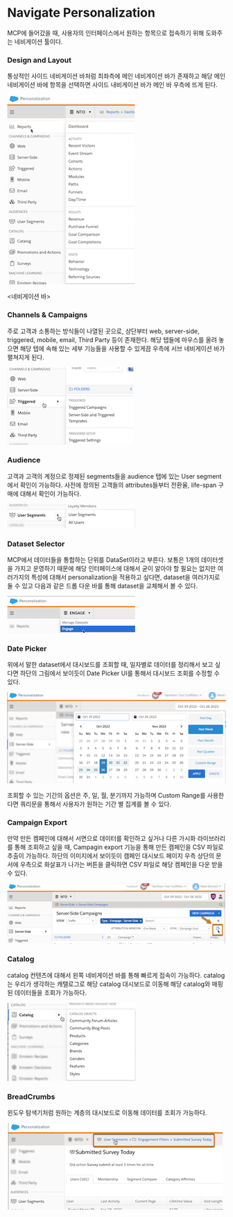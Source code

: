 # Navigate Personalization
MCP에 들어갔을 때, 사용자의 인터페이스에서 원하는 항목으로 접속하기 위해 도와주는 네비게이션 툴이다.

### Design and Layout
통상적인 사이드 네비게이션 바처럼 최좌측에 메인 네비게이션 바가 존재하고
해당 메인 네비게이션 바에 항목을 선택하면 사이드 내비게이션 바가 메인 바 우측에 뜨게 된다.

![Alt text](image-1.png)

<네비게이션 바>


### Channels & Campaigns
주로 고객과 소통하는 방식들이 나열된 곳으로, 상단부터 web, server-side, triggered, mobile, email, Third Party 등이 존재한다. 해당 텝들에 마우스를 올려 놓으면 해당 텝에 속해 있는 세부 기능들을 사용할 수 있게끔 우측에 서브 네비게이션 바가 펼쳐지게 된다.

![Alt text](image-2.png)

### Audience

고객과 고객의 계정으로 정제된 segments들을 audience 탭에 있는 User segment에서 확인이 가능하다. 사전에 정의된 고객들의 attributes들부터 전환율, life-span 구매에 대해서 확인이 가능하다.

![Alt text](image-3.png)

### Dataset Selector

MCP에서 데이터들을 통합하는 단위를 DataSet이라고 부른다. 보통은 1개의 데이터셋을 가지고 운영하기 때문에 해당 인터페이스에 대해서 굳이 알아야 할 필요는 없지만 여러가지의 특성에 대해서 personalization을 적용하고 싶다면, dataset을 여러가지로 둘 수 있고 다음과 같은 드롭 다운 바를 통해 dataset을 교체해서 볼 수 있다.

![Alt text](image-4.png)


### Date Picker

위에서 말한 dataset에서 대시보드를 조회할 때, 일자별로 데이터를 정리해서 보고 싶다면 하단의 그림에서 보이듯이 Date Picker UI를 통해서 대시보드 조회를 수정할 수 있다.

![Alt text](image-5.png)

조회할 수 있는 기간의 옵션은 주, 일, 월, 분기까지 가능하며 Custom Range를 사용한다면 쿼리문을 통해서 사용자가 원하는 기간 별 집계를 볼 수 있다.

### Campaign Export

만약 만든 켐페인에 대해서 서면으로 데이터를 확인하고 싶거나 다른 가시화 라이브러리를 통해 조회하고 싶을 때, Campagin export 기능을 통해 만든 캠페인을 CSV 파일로 추출이 가능하다. 하단의 이미지에서 보이듯이 캠페인 대시보드 페이지 우측 상단의 문서에 우측으로 화살표가 나가는 버튼을 클릭하면 CSV 파일로 해당 켐페인을 다운 받을 수 있다.

![Alt text](image-6.png)


### Catalog

catalog 컨텐츠에 대해서 왼쪽 네비게이션 바를 통해 빠르게 접속이 가능하다. catalog는 우리가 생각하는 캐탤로그로 해당 catalog 대시보드로 이동해 해당 catalog와 매핑된 데이터들을 조회가 가능하다.

![Alt text](image-7.png)

### BreadCrumbs
윈도우 탐색기처럼 원하는 계층의 대시보드로 이동해 데이터를 조회가 가능하다.

![Alt text](image-8.png)